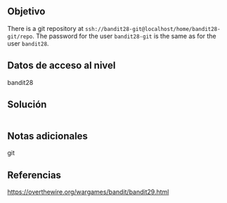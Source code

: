 ## Objetivo
There is a git repository at `ssh://bandit28-git@localhost/home/bandit28-git/repo`. The password for the user `bandit28-git` is the same as for the user `bandit28`.

## Datos de acceso al nivel
bandit28

## Solución

```
```

## Notas adicionales
git

## Referencias
https://overthewire.org/wargames/bandit/bandit29.html